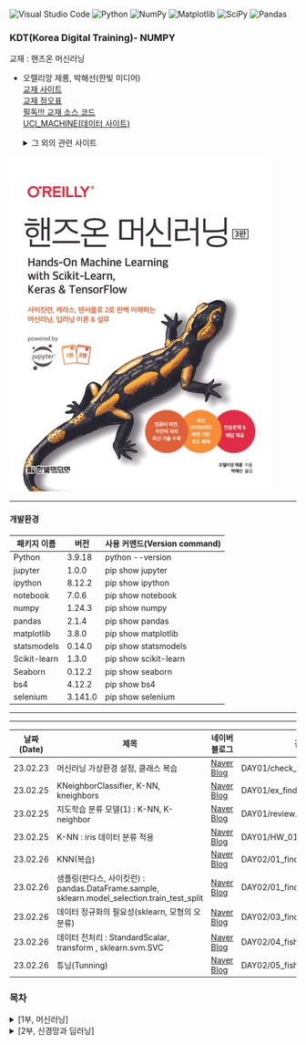 ![Visual Studio Code](https://img.shields.io/badge/Visual%20Studio%20Code-0078d7.svg?style=for-the-badge&logo=visual-studio-code&logoColor=white)
![Python](https://img.shields.io/badge/python-3670A0?style=for-the-badge&logo=python&logoColor=ffdd54)
![NumPy](https://img.shields.io/badge/numpy-%23013243.svg?style=for-the-badge&logo=numpy&logoColor=white)
![Matplotlib](https://img.shields.io/badge/Matplotlib-%23ffffff.svg?style=for-the-badge&logo=Matplotlib&logoColor=black)
![SciPy](https://img.shields.io/badge/SciPy-%230C55A5.svg?style=for-the-badge&logo=scipy&logoColor=%white)
![Pandas](https://img.shields.io/badge/pandas-%23150458.svg?style=for-the-badge&logo=pandas&logoColor=white)

### KDT(Korea Digital Training)- NUMPY

교재 : 핸즈온 머신러닝

- 오렐리앙 제롱, 박해선(한빛 미디어)  
  [교재 사이트](https://product.kyobobook.co.kr/detail/S000208981368)  
  [교재 정오표](https://tensorflow.blog/handson-ml3/)  
  [필독!!! 교재 소스 코드](https://github.com/rickiepark/handson-ml3)  
  [UCI_MACHINE(데이터 사이트)](https://archive.ics.uci.edu/)
  <details>
  <summary>
    그 외의 관련 사이트
  </summary>

  [머신 러닝이 적용되는 사례](https://en.wikipedia.org/wiki/Machine_learning#Applications)  
   [learnpython.org](https://learnpython.org/)  
  [pandas.org](https://pandas.pydata.org/docs/)  
  [numpy.org](https://numpy.org/doc/stable/)  
  [matplotlib.org](https://matplotlib.org/stable/users/index)  
  [머신러닝강좌(앤드루 응)](https://www.coursera.org/learn/machine-learning/)  
  [사이킷런 사용자 가이드](https://scikit-learn.org/stable/user_guide.html)  
  [Quora-머신러닝 블로그](https://quora.com/What-are-the-best-artificial-intelligence-blogs-newsletters)

</details>

![alt text](./image/image.png)

<hr/>

#### 개발환경

| 패키지 이름  | 버전    | 사용 커맨드(Version command) |
| ------------ | ------- | ---------------------------- |
| Python       | 3.9.18  | python --version             |
| jupyter      | 1.0.0   | pip show jupyter             |
| ipython      | 8.12.2  | pip show ipython             |
| notebook     | 7.0.6   | pip show notebook            |
| numpy        | 1.24.3  | pip show numpy               |
| pandas       | 2.1.4   | pip show pandas              |
| matplotlib   | 3.8.0   | pip show matplotlib          |
| statsmodels  | 0.14.0  | pip show statsmodels         |
| Scikit-learn | 1.3.0   | pip show scikit-learn        |
| Seaborn      | 0.12.2  | pip show seaborn             |
| bs4          | 4.12.2  | pip show bs4                 |
| selenium     | 3.141.0 | pip show selenium            |

<hr/>

<hr/>   
   
|날짜(Date) | 제목 | 네이버 블로그 | 관련 디렉토리 |
| --------  | ---  | -----------| ------------|
| 23.02.23  |  머신러닝 가상환경 설정, 클래스 복습 | [Naver Blog](https://blog.naver.com/mathnoah/223362791122)         | DAY01/check_pk, ex_class, ex_class_02  |
| 23.02.25  |  KNeighborClassifier, K-NN, kneighbors | [Naver Blog](https://blog.naver.com/mathnoah/223364565653)         | DAY01/ex_find_fish.ipynb|
| 23.02.25  | 지도학습 분류 모델(1) : K-NN, K-neighbor  | [Naver Blog](https://blog.naver.com/mathnoah/223364567676)         | DAY01/review.ipynb  |
| 23.02.25  | K-NN : iris 데이터 분류 적용  | [Naver Blog](https://blog.naver.com/mathnoah/223364568845)         | DAY01/HW_01_명노아.ipynb  |
| 23.02.26  |KNN(복습) | [Naver Blog](https://blog.naver.com/mathnoah/223365314255)  | DAY02/01_find_fish_knn.ipynb  |
| 23.02.26  |샘플링(판다스, 사이킷런) : pandas.DataFrame.sample, sklearn.model_selection.train_test_split | [Naver Blog](https://blog.naver.com/mathnoah/223365376406)  | DAY02/01_find_fish_knn.ipynb  |
| 23.02.26  | 데이터 정규화의 필요성(sklearn, 모형의 오분류)| [Naver Blog](https://blog.naver.com/mathnoah/223365548990)  | DAY02/03_find_fish_normalization.ipynb  |
| 23.02.26  | 데이터 전처리 : StandardScalar, transform , sklearn.svm.SVC| [Naver Blog](https://blog.naver.com/mathnoah/223365678380)  | DAY02/04_fish_sklearn.ipynb  |
| 23.02.26  |튜닝(Tunning) | [Naver Blog](https://blog.naver.com/mathnoah/223365773861)  | DAY02/05_fish_Tunning.ipynb  |

### 목차

<details>
  <summary>
    [1부, 머신러닝]
  </summary>
  
# [1부 머신러닝]
## 1장 한눈에 보는 머신러닝
### 1.1 머신러닝이란?
### 1.2 왜 머신러닝을 사용하나요?
### 1.3 애플리케이션 사례
### 1.4 머신러닝 시스템의 종류
- 1.4.1 훈련 지도 방식
  - 지도 학습
  - 비지도 학습
  - 준비도 학습
  - 자기 지도 학습
  - 강화 학습
- 1.4.2 배치 학습과 온라인 학습
  - 배치 학습
  - 온라인 학습
- 1.4.3 사례 기반 학습과 모델 기반 학습
  - 사례 기반 학습
  - 모델 기반 학습
### 1.5 머신러닝의 주요 도전 과제
- 1.5.1 충분하지 않은 양의 훈련 데이터
- 1.5.2 대표성 없는 훈련 데이터
- 1.5.3 낮은 품질의 데이터
- 1.5.4 관련없는 특성
- 1.5.5 훈련 데이터 과대적합
- 1.5.6 훈련 데이터 과소적합
- 1.5.7 핵심 요약
### 1.6 테스트와 검증
- 1.6.1 하이퍼파라미터 튜닝과 모델 선택
- 1.6.2 데이터 불일치
## 연습문제

## 2장 머신러닝 프로젝트 처음부터 끝까지

### 2.1 실제 데이터로 작업하기

### 2.2 큰 그림 보기

- 2.2.1 문제 정의
- 2.2.2 성능 측정 지표 선택
- 2.2.3 가정 검사

### 2.3 데이터 가져오기

- 2.3.1 구글 코랩을 사용하여 예제 코드 실행하기
- 2.3.2 코드와 데이터 저장하기
- 2.3.3 대화식 환경의 편리함과 위험
- 2.3.4 책의 코드와 노트북의 코드
- 2.3.5 데이터 다운로드
- 2.3.6 데이터 구조 훑어보기
- 2.3.7 테스트 세트 만들기

### 2.4 데이터 이해를 위한 탐색과 시각화

- 2.4.1 지리적 데이터 시각화하기
- 2.4.2 상관관계 조사하기
- 2.4.3 특성 조합으로 실험하기

### 2.5 머신러닝 알고리즘을 위한 데이터 준비

- 2.5.1 데이터 정제
- 2.5.2 텍스트와 범주형 특성 다루기
- 2.5.3 특성 스케일과 변환
- 2.5.4 사용자 정의 변환기
- 2.5.5 변환 파이프라인

### 2.6 모델 선택과 훈련

- 2.6.1 훈련 세트에서 훈련하고 평가하기
- 2.6.2 교차 검증으로 평가하기

### 2.7 모델 미세 튜닝

- 2.7.1 그리드 서치
- 2.7.2 랜덤 서치
- 2.7.3 앙상블 방법
- 2.7.4 최상의 모델과 오차 분석
- 2.7.5 테스트 세트로 시스템 평가하기

### 2.8 론칭, 모니터링, 시스템 유지 보수

### 2.9 직접 해보세요!

## 연습문제

## 3장 분류

### 3.1 MNIST

### 3.2 이진 분류기 훈련

### 3.3 성능 측정

- 3.3.1 교차 검증을 사용한 정확도 측정
- 3.3.2 오차 행렬
- 3.3.3 정밀도와 재현율
- 3.3.4 정밀도/재현율 트레이드오프
- 3.3.5 ROC 곡선

### 3.4 다중 분류

### 3.5 오류 분석

### 3.6 다중 레이블 분류

### 3.7 다중 출력 분류

## 연습문제

## 4장 모델 훈련

### 4.1 선형 회귀

- 4.1.1 정규 방정식
- 4.1.2 계산 복잡도

### 4.2 경사 하강법

- 4.2.1 배치 경사 하강법
- 4.2.2 확률적 경사 하강법
- 4.2.3 미니배치 경사 하강법

### 4.3 다항 회귀

### 4.4 학습 곡선

### 4.5 규제가 있는 선형 모델

- 4.5.1 릿지 회귀
- 4.5.2 라쏘 회귀
- 4.5.3 엘라스틱넷
- 4.5.4 조기 종료

### 4.6 로지스틱 회귀

- 4.6.1 확률 추정
- 4.6.2 훈련과 비용 함수
- 4.6.3 결정 경계
- 4.6.4 소프트맥스 회귀

## 연습문제

## 5장 서포트 벡터 머신

### 5.1 선형 SVM 분류

- 5.1.1 소프트 마진 분류

### 5.2 비선형 SVM 분류

- 5.2.1 다항식 커널
- 5.2.2 유사도 특성
- 5.2.3 가우스 RBF 커널
- 5.2.4 계산 복잡도

### 5.3 SVM 회귀

### 5.4 SVM 이론

- 5.5.1 커널 SVM

## 연습문제

## 6장 결정 트리

### 6.1 결정 트리 학습과 시각화

### 6.2 예측

### 6.3 클래스 확률 추정

### 6.4 CART 훈련 알고리즘

### 6.5 계산 복잡도

### 6.6 지니 불순도 또는 엔트로피?

### 6.7 규제 매개변수

### 6.8 회귀

### 6.9 축 방향에 대한 민감성

### 6.10 결정 트리의 분산 문제

## 연습문제

## 7장 앙상블 학습과 랜덤 포레스트

### 7.1 투표 기반 분류기

### 7.2 배깅과 페이스팅

- 7.2.1 사이킷런의 배깅과 페이스팅
- 7.2.2 OOB 평가

### 7.3 랜덤 패치와 랜덤 서브스페이스

### 7.4 랜덤 포레스트

- 7.4.1 엑스트라 트리
- 7.4.2 특성 중요도

### 7.5 부스팅

- 7.5.1 AdaBoost
- 7.5.2 그레이디언트 부스팅
- 7.5.3 히스토그램 기반 그레이디언트 부스팅
- 7.6 스태킹

## 연습문제

## 8장 차원 축소

### 8.1 차원의 저주

### 8.2 차원 축소를 위한 접근법

- 8.2.1 투영
- 8.2.2 매니폴드 학습

### 8.3 주성분 분석

- 8.3.1 분산 보존
- 8.3.2 주성분
- 8.3.3 d차원으로 투영하기
- 8.3.4 사이킷런 사용하기
- 8.3.5 설명된 분산의 비율
- 8.3.6 적절한 차원 수 선택
- 8.3.7 압축을 위한 PCA
- 8.3.8 랜덤 PCA
- 8.3.9 점진적 PCA

### 8.4 랜덤 투영

### 8.5 지역 선형 임베딩

### 8.6 다른 차원 축소 기법

## 연습문제

## 9장 비지도 학습

### 9.1 군집

- 9.1.1 k-평균
  - k-평균 알고리즘
  - 센트로이드 초기화 방법
  - k-평균 속도 개선과 미니배치 k-평균
  - 최적의 클러스터 개수 찾기
- 9.1.2 k-평균의 한계
- 9.1.3 군집을 사용한 이미지 분할
- 9.1.4 군집을 사용한 준지도 학습
- 9.1.5 DBSCAN
- 9.1.6 다른 군집 알고리즘

### 9.2 가우스 혼합

- 9.2.1 가우스 혼합을 사용한 이상치 탐지
- 9.2.2 클러스터 개수 선택
- 9.2.3 베이즈 가우스 혼합 모델
- 9.2.4 이상치 탐지와 특이치 탐지를 위한 알고리즘

## 연습문제

## 10장 케라스를 사용한 인공 신경망 소개

### 10.1 생물학적 뉴런에서 인공 뉴런까지

- 10.1.1 생물학적 뉴런
- 10.1.2 뉴런을 사용한 논리 연산
- 10.1.3 퍼셉트론
- 10.1.4 다층 퍼셉트론과 역전파
- 10.1.5 회귀를 위한 다층 퍼셉트론
- 10.1.6 분류를 위한 다층 퍼셉트론

### 10.2 케라스로 다층 퍼셉트론 구현하기

- 10.2.1 시퀀셜 API로 이미지 분류기 만들기
  - 케라스로 데이터셋 적재하기
  - 시퀀셜 API로 모델 만들기
  - 모델 컴파일
  - 모델 훈련과 평가
  - 모델로 예측 만들기
- 10.2.2 시퀀셜 API로 회귀용 다층 퍼셉트론 만들기
- 10.2.3 함수형 API로 복잡한 모델 만들기
- 10.2.4 서브클래싱 API로 동적 모델 만들기
- 10.2.5 모델 저장과 복원하기
- 10.2.6 콜백 사용하기
- 10.2.7 텐서보드로 시각화하기

### 10.3 신경망 하이퍼파라미터 튜닝하기

- 10.3.1 은닉 층 개수
- 10.3.2 은닉 층의 뉴런 개수
- 10.3.3 학습률, 배치 크기 그리고 다른 하이퍼파라미터

## 연습문제

## 11장 심층 신경망 훈련

### 11.1 그레이디언트 소실과 폭주 문제

- 11.1.1 글로럿과 He 초기화
- 11.1.2 고급 활성화 함수
  - LeakyReLU
  - ELU와 SELU
  - GELU, Swish, Mish
- 11.1.3 배치 정규화
  - 케라스로 배치 정규화 구현하기
- 11.1.4 그레이디언트 클리핑

### 11.2 사전 훈련된 층 재사용하기

- 11.2.1 케라스를 사용한 전이 학습
- 11.2.2 비지도 사전 훈련
- 11.2.3 보조 작업에서 사전 훈련

### 11.3 고속 옵티마이저

- 11.3.1 모멘텀 최적화
- 11.3.2 네스테로프 가속 경사
- 11.3.3 AdaGrad
- 11.3.4 RMSProp
- 11.3.5 Adam
- 11.3.6 AdaMax
- 11.3.7 Nadam
- 11.3.8 AdamW
- 11.3.9 학습률 스케줄링

### 11.4 규제를 사용해 과대적합 피하기

- 11.4.1 l1과 l2 규제
- 11.4.2 드롭아웃
- 11.4.3 몬테 카를로 드롭아웃
- 11.4.4 맥스-노름 규제

### 11.5 요약 및 실용적인 가이드라인

## 연습문제

</details>

<div>
<details>
  <summary>
    [2부, 신경망과 딥러닝]
  </summary>

# 12장 텐서플로를 사용한 사용자 정의 모델과 훈련

## 12.1 텐서플로 훑어보기

## 12.2 넘파이처럼 텐서플로 사용하기

### 12.2.1 텐서와 연산

### 12.2.2 텐서와 넘파이

### 12.2.3 타입 변환

### 12.2.4 변수

### 12.2.5 다른 데이터 구조

## 12.3 사용자 정의 모델과 훈련 알고리즘

### 12.3.1 사용자 정의 손실 함수

### 12.3.2 사용자 정의 요소를 가진 모델을 저장하고 로드하기

### 12.3.3 활성화 함수, 초기화, 규제, 제한을 커스터마이징하기

### 12.3.4 사용자 정의 지표

### 12.3.5 사용자 정의 층

### 12.3.6 사용자 정의 모델

### 12.3.7 모델 구성 요소에 기반한 손실과 지표

### 12.3.8 자동 미분으로 그레이디언트 계산하기

### 12.3.9 사용자 정의 훈련 반복

## 12.4 텐서플로 함수와 그래프

### 12.4.1 오토그래프와 트레이싱

### 12.4.2 텐서플로 함수 사용법

## 연습문제

# 13장 텐서플로를 사용한 데이터 적재와 전처리

## 13.1 데이터 API

### 13.1.1 연쇄 변환

### 13.1.2 데이터 셔플링

### 13.1.3 여러 파일에서 한 줄씩 번갈아 읽기

### 13.1.4 데이터 전처리

### 13.1.5 데이터 적재와 전처리 합치기

### 13.1.6 프리페치

### 13.1.7 케라스와 데이터셋 사용하기

## 13.2 TFRecord 포맷

### 13.2.1 압축된 TFRecord 파일

### 13.2.2 프로토콜 버퍼 개요

### 13.2.3 텐서플로 프로토콜 버퍼

### 13.2.4 Example 프로토콜 버퍼 읽고 파싱하기

### 13.2.5 SequenceExample 프로토콜 버퍼로 리스트의 리스트 다루기

## 13.3 케라스의 전처리 층

### 13.3.1 Normalization 층

### 13.3.2 Discretization 층

### 13.3.3 CategoryEncoding 층

### 13.3.4 StringLookup 층

### 13.3.5 Hashing 층

### 13.3.6 임베딩을 사용해 범주형 특성 인코딩하기

### 13.3.7 텍스트 전처리

### 13.3.8 사전 훈련된 언어 모델 구성 요소 사용하기

### 13.3.9 이미지 전처리 층

## 13.5 텐서플로 데이터셋 프로젝트

## 연습문제

# 14장 합성곱 신경망을 사용한 컴퓨터 비전

## 14.1 시각 피질 구조

## 14.2 합성곱 층

### 14.2.1 필터

### 14.2.2 여러 가지 특성 맵 쌓기

### 14.2.3 케라스로 합성곱 층 구현하기

### 14.2.4 메모리 요구 사항

## 14.3 풀링 층

## 14.4 케라스로 풀링 층 구현하기

## 14.5 CNN 구조

### 14.5.1 LeNet-5

### 14.5.2 AlexNet

### 14.5.3 GoogLeNet

### 14.5.4 VGGNet

### 14.5.5 ResNet

### 14.5.6 Xception

### 14.5.7 SENet

### 14.5.8 주목할 만한 다른 구조

### 14.5.9 올바른 CNN 구조 선택

## 14.6 케라스로 ResNet-34 CNN 구현하기

## 14.7 케라스의 사전 훈련 모델 사용하기

## 14.8 사전 훈련된 모델을 사용한 전이 학습

## 14.9 분류와 위치 추정

## 14.10 객체 탐지

### 14.10.1 완전 합성곱 신경망

### 14.10.2 YOLO

## 14.11 객체 추적

## 14.12 시맨틱 분할

## 연습문제

# 15장 RNN과 CNN을 사용한 시퀀스 처리

## 15.1 순환 뉴런과 순환 층

### 15.1.1 메모리 셀

### 15.1.2 입력과 출력 시퀀스

## 15.2 RNN 훈련하기

## 15.3 시계열 예측하기

### 15.3.1 ARMA 모델

### 15.3.2 머신러닝 모델을 위한 데이터 준비하기

### 15.3.3 선형 모델로 예측하기

### 15.3.4 간단한 RNN으로 예측하기

### 15.3.5 심층 RNN으로 예측하기

### 15.3.6 다변량 시계열 예측하기

### 15.3.7 여러 타임 스텝 앞 예측하기

### 15.3.8 시퀀스-투-시퀀스 모델로 예측하기

## 15.4 긴 시퀀스 다루기

### 15.4.1 불안정한 그레이디언트 문제와 싸우기

### 15.4.2 단기 기억 문제 해결하기

#### LSTM 셀

#### GRU 셀

#### 1D 합성곱 층으로 시퀀스 처리하기

#### WaveNet

## 연습문제

# 16장 RNN과 어텐션을 사용한 자연어 처리

## 16.1 Char-RNN으로 셰익스피어 문체 생성하기

### 16.1.1 훈련 데이터셋 만들기

### 16.1.2 Char-RNN 모델 만들고 훈련하기

### 16.1.3 가짜 셰익스피어 텍스트 생성하기

### 16.1.4 상태가 있는 RNN

## 16.2 감성 분석

### 16.2.1 마스킹

### 16.2.2 사전 훈련된 임베딩과 언어 모델 재사용하기

## 16.3 신경망 기계 번역을 위한 인코더-디코더 네트워크

### 16.3.1 양방향 RNN

### 16.3.2 빔 서치

## 16.4 어텐션 메커니즘

### 16.4.1 트랜스포머 구조: 어텐션만 있으면 된다

#### 위치 인코딩

#### 멀티 헤드 어텐션

## 16.5 언어 모델 분야의 최근 혁신

## 16.6 비전 트랜스포머

## 16.7 허깅 페이스의 트랜스포머스 라이브러리

## 연습문제

# 17장 오토인코더, GAN 그리고 확산 모델

## 17.1 효율적인 데이터 표현

## 17.2 과소완전 선형 오토인코더로 PCA 수행하기

## 17.3 적층 오토인코더

### 17.3.1 케라스로 적층 오토인코더 구현하기

### 17.3.2 재구성 시각화

### 17.3.3 패션 MNIST 데이터셋 시각화

### 17.3.4 적층 오토인코더를 사용한 비지도 사전 훈련

### 17.3.5 가중치 묶기

### 17.3.6 오토인코더 한 개씩 훈련하기

## 17.4 합성곱 오토인코더

## 17.5 잡음 제거 오토인코더

## 17.6 희소 오토인코더

## 17.7 변이형 오토인코더

### 17.7.1 패션 MNIST 이미지 생성하기

## 17.8 생성적 적대 신경망

### 17.8.1 GAN 훈련의 어려움

### 17.8.2 심층 합성곱 GAN

### 17.8.3 ProGAN

#### 미니배치 표준 편차 층

#### 동일한 학습 속도

#### 픽셀별 정규화 층

### 17.8.4 StyleGAN

#### 매핑 네트워크

#### 합성 네트워크

## 17.9 확산 모델

## 연습문제

# 18장 강화 학습

## 18.1 보상을 최적화하기 위한 학습

## 18.2 정책 탐색

## 18.3 OpenAI Gym

## 18.4 신경망 정책

## 18.5 행동 평가: 신용 할당 문제

## 18.6 정책 그레이디언트

## 18.7 마르코프 결정 과정

## 18.8 시간차 학습

## 18.9 Q-러닝

### 18.9.1 탐험 정책

### 18.9.2 근사 Q-러닝과 심층 Q-러닝

## 18.10 심층 Q-러닝 구현

## 18.11 심층 Q-러닝의 변형

### 18.11.1 고정 Q-가치 타깃

### 18.11.2 더블 DQN

### 18.11.3 우선 순위 기반 경험 재생

### 18.11.4 듀얼링 DQN

## 18.12 다른 강화 학습 알고리즘

## 연습문제

# 19장 대규모 텐서플로 모델 훈련과 배포

## 19.1 텐서플로 모델 서빙

### 19.1.1 텐서플로 서빙 사용하기

#### SavedModel로 내보내기

#### 텐서플로 서빙 설치하고 시작하기

#### REST API로 TF 서빙에 쿼리하기

#### gRPC API로 TF 서빙에 쿼리하기

#### 새로운 버전의 모델 배포하기

### 19.1.2 버텍스 AI에서 예측 서비스 만들기

### 19.1.3 버텍스 AI에서 배치 예측 작업 실행하기

## 19.2 모바일 또는 임베디드 디바이스에 모델 배포하기

## 19.3 웹 페이지에서 모델 실행하기

## 19.4 계산 속도를 높이기 위해 GPU 사용하기

### 19.4.1 GPU 구매하기

### 19.4.2 GPU RAM 관리하기

### 19.4.3 디바이스에 연산과 변수 할당하기

### 19.4.4 다중 장치에서 병렬 실행하기

## 19.5 다중 장치에서 모델 훈련하기

### 19.5.1 모델 병렬화

### 19.5.2 데이터 병렬화

#### 미러드 전략을 사용한 데이터 병렬화

#### 중앙 집중적인 파라미터를 사용한 데이터 병렬화

#### 대역폭 포화

### 19.5.3 분산 전략 API를 사용한 대규모 훈련

### 19.5.4 텐서플로 클러스터에서 모델 훈련하기

### 19.5.5 버텍스 AI에서 대규모 훈련 작업 실행하기

### 19.5.6 버텍스 AI의 하이퍼파라미터 튜닝

## 연습문제

# 마치며

[3부 부록]

## 부록 A 연습문제 정답

## 부록 B 머신러닝 프로젝트 체크리스트

### B.1 문제를 정의하고 큰 그림을 그립니다

### B.2 데이터를 수집합니다

### B.3 데이터를 탐색합니다

### B.4 데이터를 준비합니다

### B.5 가능성 있는 몇 개의 모델을 고릅니다

### B.6 모델을 미세 튜닝합니다

### B.7 솔루션을 출시합니다

### B.8 시스템을 론칭합니다!

## 부록 C 자동 미분

### C.1 수동 미분

### C.2 유한 차분 근사

### C.3 전진 모드 자동 미분

### C.4 후진 모드 자동 미분

## 부록 D 특수한 데이터 구조

### D.1 문자열

### D.2 래그드 텐서

### D.3 희소 텐서

### D.4 텐서 배열

### D.5 집합

### D.6 큐

## 부록 E 텐서플로 그래프

### E.1 TF 함수와 콘크리트 함수

### E.2 함수 정의와 함수 그래프 탐험하기

### E.3 트레이싱 자세히 보기

### E.4 오토그래프로 제어 흐름 표현하기

### E.5 TF 함수에서 변수와 다른 리소스 다루기

### E.6 케라스로 TF 함수 사용하기(또는 사용하기 않기)

</details>
</div>
